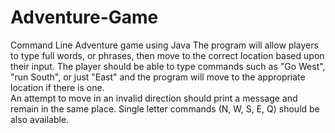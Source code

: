 # Adventure-Game
Command Line Adventure game using Java
The program will allow players to type full words, or phrases, then move to the correct location based upon their input.
The player should be able to type commands such as "Go West", "run South", or just "East" and the program will move to the appropriate location if there is one.  
An attempt to move in an invalid direction should print a message and remain in the same place.
Single letter commands (N, W, S, E, Q) should be also available.
